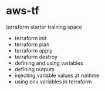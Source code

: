 # aws-tf
terraform starter training space

- terraform init
- terraform plan
- terraform apply
- terraform destroy
- defining and using variables
- defining outputs
- injecting variable values at runtime
- using env variables in terraform 

